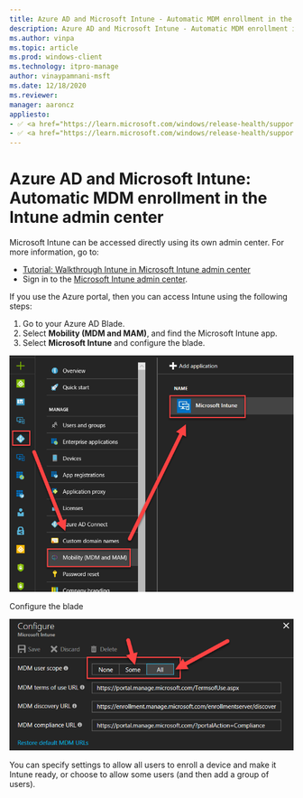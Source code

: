 ```yaml
---
title: Azure AD and Microsoft Intune - Automatic MDM enrollment in the new Portal
description: Azure AD and Microsoft Intune - Automatic MDM enrollment in the new portal
ms.author: vinpa
ms.topic: article
ms.prod: windows-client
ms.technology: itpro-manage
author: vinaypamnani-msft
ms.date: 12/18/2020
ms.reviewer: 
manager: aaroncz
appliesto:
- ✅ <a href="https://learn.microsoft.com/windows/release-health/supported-versions-windows-client" target="_blank">Windows 11</a>
- ✅ <a href="https://learn.microsoft.com/windows/release-health/supported-versions-windows-client" target="_blank">Windows 10</a>
---
```


# Azure AD and Microsoft Intune: Automatic MDM enrollment in the Intune admin center

Microsoft Intune can be accessed directly using its own admin center. For more information, go to:

- [Tutorial: Walkthrough Intune in Microsoft Intune admin center](/mem/intune/fundamentals/tutorial-walkthrough-endpoint-manager)
- Sign in to the [Microsoft Intune admin center](https://go.microsoft.com/fwlink/?linkid=2109431).

If you use the Azure portal, then you can access Intune using the following steps:

1. Go to your Azure AD Blade.
1. Select **Mobility (MDM and MAM)**, and find the Microsoft Intune app.
1. Select **Microsoft Intune** and configure the blade. 

![How to get to the Blade.](images/azure-mdm-intune.png) 

Configure the blade                                                                      

![Configure the Blade.](images/azure-intune-configure-scope.png) 

You can specify settings to allow all users to enroll a device and make it Intune ready, or choose to allow some users (and then add a group of users).
